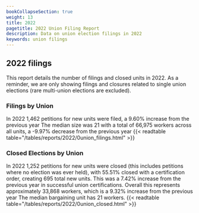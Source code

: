 ```yaml
---
bookCollapseSection: true
weight: 13
title: 2022
pagetitle: 2022 Union Filing Report
description: Data on union election filings in 2022
keywords: union filings
---
```


## 2022 filings

This report details the number of filings and closed units in 2022. As a reminder, we are only showing filings and closures related to single union elections (rare multi-union elections are excluded).

### Filings by Union
In 2022 1,462 petitions for new units were filed, a 9.60% increase from the previous year The median size was 21 with a total of 66,975 workers across all units, a -9.97% decrease from the previous year
{{< readtable table="/tables/reports/2022/0union_filings.html" >}}

### Closed Elections by Union
In 2022 1,252 petitions for new units were closed (this includes petitions where no election was ever held), with 55.51% closed with a certification order, creating 695 total new units. This was a 7.42% increase from the previous year in successful union certifications. Overall this represents approximately 33,868 workers, which is a 9.32% increase from the previous year The median bargaining unit has 21 workers.
{{< readtable table="/tables/reports/2022/0union_closed.html" >}}
